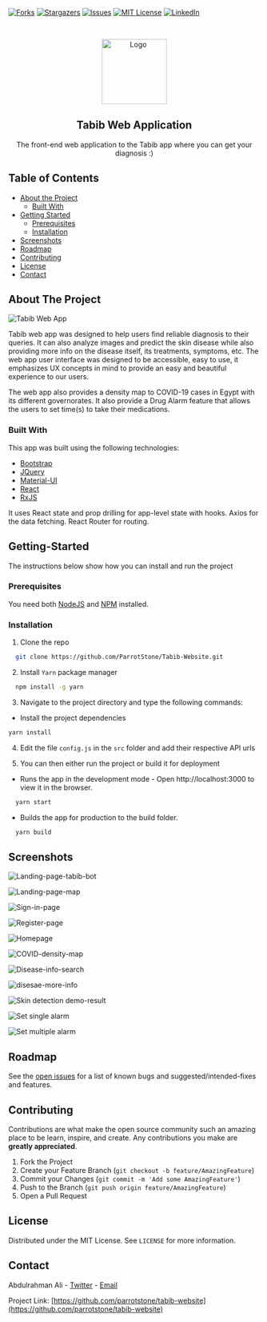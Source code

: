 [![Forks][forks-shield]][forks-url]
[![Stargazers][stars-shield]][stars-url]
[![Issues][issues-shield]][issues-url]
[![MIT License][license-shield]][license-url]
[![LinkedIn][linkedin-shield]][linkedin-url]

<!-- PROJECT LOGO -->
<br />
<p align="center">
  <a href="https://github.com/ParrotStone/Tabib-Website">
    <img src="src/images/tabib-logo.png" alt="Logo" width="130" height="130">
  </a>

  <h2 align="center">Tabib Web Application</h2>

  <p align="center">
    The front-end web application to the Tabib app where you can get your diagnosis :)
  </p>
</p>

<!-- Table of content -->

## Table of Contents

- [About the Project](#about-the-project)
  - [Built With](#built-with)
- [Getting Started](#getting-started)
  - [Prerequisites](#prerequisites)
  - [Installation](#installation)
- [Screenshots](#screenshots)
- [Roadmap](#roadmap)
- [Contributing](#contributing)
- [License](#license)
- [Contact](#contact)

<!-- About the project -->

## About The Project

![Tabib Web App](Screenshots/Tabib-webapp.gif)

Tabib web app was designed to help users find reliable diagnosis to their queries. It can also analyze images and predict the skin disease while also providing more info on the disease itself, its treatments, symptoms, etc. The web app user interface was designed to be accessible, easy to use, it emphasizes UX concepts in mind to provide an easy and beautiful experience to our users.

The web app also provides a density map to COVID-19 cases in Egypt with its different governorates. It also provide a Drug Alarm feature that allows the users to set time(s) to take their medications.

### Built With

This app was built using the following technologies:

- [Bootstrap](https://getbootstrap.com)
- [JQuery](https://jquery.com)
- [Material-UI](https://material-ui.com/)
- [React](https://reactjs.org)
- [RxJS](https://rxjs.dev/)

It uses React state and prop drilling for app-level state with hooks. Axios for the data fetching. React Router for routing.

## Getting-Started

The instructions below show how you can install and run the project

### Prerequisites

You need both [NodeJS](https://nodejs.org) and [NPM](https://npmjs.org) installed.

### Installation

1. Clone the repo

```sh
  git clone https://github.com/ParrotStone/Tabib-Website.git
```

2. Install `Yarn` package manager

```sh
  npm install -g yarn
```

3. Navigate to the project directory and type the following commands:

- Install the project dependencies

```sh
yarn install
```

4. Edit the file `config.js` in the `src` folder and add their respective API urls

5. You can then either run the project or build it for deployment

- Runs the app in the development mode - Open http://localhost:3000 to view it in the browser.

```sh
  yarn start
```

- Builds the app for production to the build folder.

```sh
  yarn build
```

<!-- Screenshot examples -->

## Screenshots

![Landing-page-tabib-bot](Screenshots/landing-page-tabib-bot.png)

![Landing-page-map](Screenshots/landing-page-map.png)

![Sign-in-page](Screenshots/signin-page.png)

![Register-page](Screenshots/register-page.png)

![Homepage](Screenshots/homepage.png)

![COVID-density-map](Screenshots/covid-19-density-map-egypt.png)

![Disease-info-search](Screenshots/disease-info-search.png)

![disesae-more-info](Screenshots/disease-more-info.png)

![Skin detection demo-result](Screenshots/skin-result-example.png)

![Set single alarm](Screenshots/set-single-alarm.png)

![Set multiple alarm](Screenshots/set-multiple-alarms.png)

<!-- Roadmap -->

## Roadmap

See the [open issues](https://github.com/parrotstone/tabib-website/issues) for a list of known bugs and suggested/intended-fixes and features.

<!-- CONTRIBUTING -->

## Contributing

Contributions are what make the open source community such an amazing place to be learn, inspire, and create. Any contributions you make are **greatly appreciated**.

1. Fork the Project
2. Create your Feature Branch (`git checkout -b feature/AmazingFeature`)
3. Commit your Changes (`git commit -m 'Add some AmazingFeature'`)
4. Push to the Branch (`git push origin feature/AmazingFeature`)
5. Open a Pull Request

<!-- LICENSE -->

## License

Distributed under the MIT License. See `LICENSE` for more information.

<!-- CONTACT -->

## Contact

Abdulrahman Ali - [Twitter](https://twitter.com/abdoalihuss) - [Email](mailto:ParrotStone@gmail.com)

Project Link: [https://github.com/parrotstone/tabib-website](https://github.com/parrotstone/tabib-website)

[contributors-shield]: https://img.shields.io/github/contributors/parrotstone/tabib-website.svg?style=flat-square
[contributors-url]: https://github.com/parrotstone/tabib-website/graphs/contributors
[forks-shield]: https://img.shields.io/github/forks/parrotstone/tabib-website.svg?style=flat-square
[forks-url]: https://github.com/parrotstone/tabib-website/network/members
[stars-shield]: https://img.shields.io/github/stars/parrotstone/tabib-website.svg?style=flat-square
[stars-url]: https://github.com/parrotstone/tabib-website/stargazers
[issues-shield]: https://img.shields.io/github/issues/parrotstone/tabib-website.svg?style=flat-square
[issues-url]: https://github.com/parrotstone/tabib-website/issues
[license-shield]: https://img.shields.io/github/license/parrotstone/tabib-website.svg?style=flat-square
[license-url]: https://github.com/parrotstone/tabib-website/blob/master/LICENSE.txt
[linkedin-shield]: https://img.shields.io/badge/-LinkedIn-black.svg?style=flat-square&logo=linkedin&colorB=555
[linkedin-url]: https://linkedin.com/in/abdulrahman-ali
